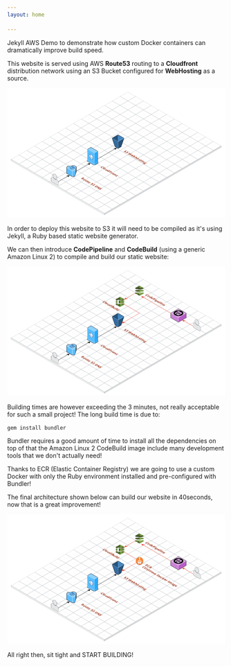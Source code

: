 ```yaml
---
layout: home

---
```

Jekyll AWS Demo to demonstrate how custom Docker containers can dramatically improve build speed.

This website is served using AWS **Route53** routing to a **Cloudfront** distribution network using an S3 Bucket configured for **WebHosting** as a source.

![](/uploads/1.png)

In order to deploy this website to S3 it will need to be compiled as it's using Jekyll, a Ruby based static website generator.

We can then introduce **CodePipeline** and **CodeBuild** (using a generic Amazon Linux 2) to compile and build our static website:

![](/uploads/2.png)

Building times are however exceeding the 3 minutes, not really acceptable for such a small project! The long build time is due to:

    gem install bundler

Bundler requires a good amount of time to install all the dependencies on top of that the Amazon Linux 2 CodeBuild image include many development tools that we don't actually need!

Thanks to ECR (Elastic Container Registry) we are going to use a custom Docker with only the Ruby environment installed and pre-configured with Bundler!

The final architecture shown below can build our website in 40seconds, now that is a great improvement!

![](/uploads/3.png) 

All right then, sit tight and START BUILDING!